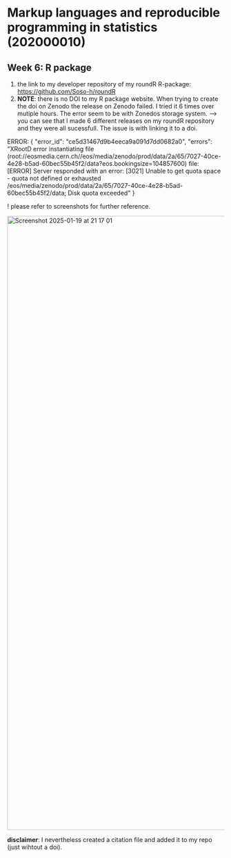 # Markup languages and reproducible programming in statistics (202000010)

## Week 6: R package

1. the link to my developer repository of my roundR R-package: https://github.com/Soso-h/roundR
2. **NOTE**: there is no DOI to my R package website. When trying to create the doi on Zenodo the release on Zenodo failed. I tried it 6 times over mutiple hours. The error seem to be with Zonedos storage system.
--> you can see that I made 6 different releases on my roundR repository and they were all sucessfull. The issue is with linking it to a doi.

ERROR:
{
    "error_id": "ce5d31467d9b4eeca9a091d7dd0682a0",
    "errors": "XRootD error instantiating file (root://eosmedia.cern.ch//eos/media/zenodo/prod/data/2a/65/7027-40ce-4e28-b5ad-60bec55b45f2/data?eos.bookingsize=104857600) file: [ERROR] Server responded with an error: [3021] Unable to get quota space - quota not defined or exhausted /eos/media/zenodo/prod/data/2a/65/7027-40ce-4e28-b5ad-60bec55b45f2/data; Disk quota exceeded"
}

! please refer to screenshots for further reference.


<img width="1422" alt="Screenshot 2025-01-19 at 21 17 01" src="https://github.com/user-attachments/assets/db3ce562-9589-4c1f-8429-fabb28ffa0fc" />


**disclaimer**: I nevertheless created a citation file and added it to my repo (just wihtout a doi).
